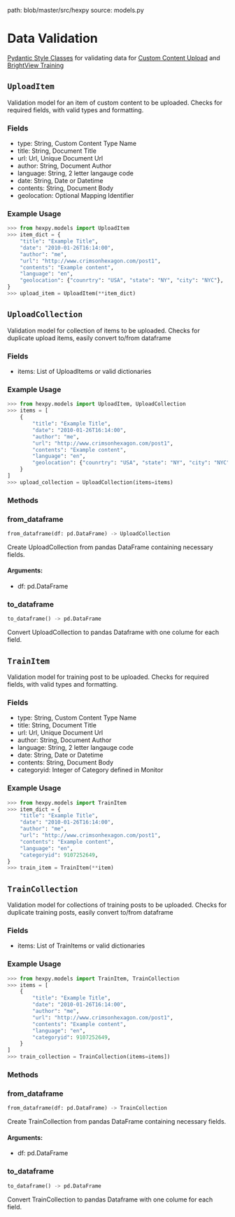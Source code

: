 path: blob/master/src/hexpy
source:  models.py

Data Validation
===============

[Pydantic Style Classes](https://pydantic-docs.helpmanual.io/) for validating data for [Custom Content Upload](Upload.md#upload) and [BrightView Training](Monitor.md#train_monitor)

## `UploadItem`
Validation model for an item of custom content to be uploaded. Checks for required fields, with valid types and formatting.

### Fields
* type: String, Custom Content Type Name
* title: String, Document Title
* url: Url, Unique Document Url
* author: String, Document Author
* language: String, 2 letter langauge code
* date: String, Date or Datetime
* contents: String, Document Body
* geolocation: Optional Mapping Identifier


### Example Usage

```python
>>> from hexpy.models import UploadItem
>>> item_dict = {
    "title": "Example Title",
    "date": "2010-01-26T16:14:00",
    "author": "me",
    "url": "http://www.crimsonhexagon.com/post1",
    "contents": "Example content",
    "language": "en",
    "geolocation": {"counrtry": "USA", "state": "NY", "city": "NYC"},
}
>>> upload_item = UploadItem(**item_dict)
```

## `UploadCollection`
Validation model for collection of items to be uploaded. Checks for duplicate upload items, easily convert to/from dataframe

### Fields
* items: List of UploadItems or valid dictionaries

### Example Usage

```python
>>> from hexpy.models import UploadItem, UploadCollection
>>> items = [
    {
        "title": "Example Title",
        "date": "2010-01-26T16:14:00",
        "author": "me",
        "url": "http://www.crimsonhexagon.com/post1",
        "contents": "Example content",
        "language": "en",
        "geolocation": {"counrtry": "USA", "state": "NY", "city": "NYC"},
    }
]
>>> upload_collection = UploadCollection(items=items)
```

### Methods

### from_dataframe
```python
from_dataframe(df: pd.DataFrame) -> UploadCollection
```
Create UploadCollection from pandas DataFrame containing necessary fields.

#### Arguments:
* df: pd.DataFrame

### to_dataframe
 ```python
 to_dataframe() -> pd.DataFrame
 ```
 Convert UploadCollection to pandas Dataframe with one colume for each field.

## `TrainItem`
Validation model for training post to be uploaded. Checks for required fields, with valid types and formatting.

### Fields
* type: String, Custom Content Type Name
* title: String, Document Title
* url: Url, Unique Document Url
* author: String, Document Author
* language: String, 2 letter langauge code
* date: String, Date or Datetime
* contents: String, Document Body
* categoryid: Integer of Category defined in Monitor

### Example Usage

```python
>>> from hexpy.models import TrainItem
>>> item_dict = {
    "title": "Example Title",
    "date": "2010-01-26T16:14:00",
    "author": "me",
    "url": "http://www.crimsonhexagon.com/post1",
    "contents": "Example content",
    "language": "en",
    "categoryid": 9107252649,
}
>>> train_item = TrainItem(**item)
```

## `TrainCollection`
Validation model for collections of training posts to be uploaded. Checks for duplicate training posts, easily convert to/from dataframe


### Fields
* items: List of TrainItems or valid dictionaries

### Example Usage

```python
>>> from hexpy.models import TrainItem, TrainCollection
>>> items = [
    {
        "title": "Example Title",
        "date": "2010-01-26T16:14:00",
        "author": "me",
        "url": "http://www.crimsonhexagon.com/post1",
        "contents": "Example content",
        "language": "en",
        "categoryid": 9107252649,
    }
]
>>> train_collection = TrainCollection(items=items])
```
### Methods

### from_dataframe
```python
from_dataframe(df: pd.DataFrame) -> TrainCollection
```
Create TrainCollection from pandas DataFrame containing necessary fields.

#### Arguments:
* df: pd.DataFrame

### to_dataframe
 ```python
 to_dataframe() -> pd.DataFrame
 ```
 Convert TrainCollection to pandas Dataframe with one colume for each field.
